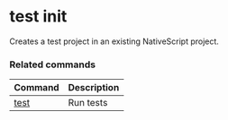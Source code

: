 test init
===========
Creates a test project in an existing NativeScript project.

### Related commands
Command | Description
--------|------------
[test](test.html) | Run tests
